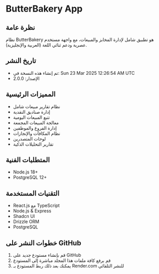 # ButterBakery App

## نظرة عامة
نظام ButterBakery هو تطبيق شامل لإدارة المخابز والمبيعات، مع واجهة مستخدم عصرية ودعم ثنائي اللغة (العربية والإنجليزية).

## تاريخ النشر
- تم إنشاء هذه النسخة في: Sun 23 Mar 2025 12:26:54 AM UTC
- الإصدار: 2.0.0

## المميزات الرئيسية
- نظام تقارير مبيعات شامل
- إدارة صناديق النقدية
- تتبع المبيعات اليومية
- معالجة المبيعات المجمعة
- إدارة الفروع والموظفين
- نظام المكافآت والإنجازات
- لوحات المتصدرين
- تقارير التحليلات الذكية

## المتطلبات الفنية
- Node.js 18+
- PostgreSQL 12+

## التقنيات المستخدمة
- React.js مع TypeScript
- Node.js & Express
- Shadcn UI
- Drizzle ORM
- PostgreSQL

## خطوات النشر على GitHub
1. قم بإنشاء مستودع جديد على GitHub
2. قم برفع كافة ملفات هذا المجلد مباشرة إلى المستودع
3. يمكنك بعد ذلك ربط المستودع بـ Render.com للنشر التلقائي
